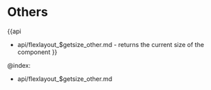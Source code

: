 Others
=======

{{api
- api/flexlayout_$getsize_other.md - returns the current size of the component
}}

@index:
- api/flexlayout_$getsize_other.md


